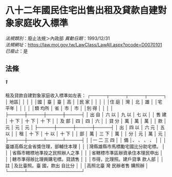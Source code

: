 # 八十二年國民住宅出售出租及貸款自建對象家庭收入標準

*法規類別*：廢止法規＞內政部
*異動日期*：1993/12/31  
*法規網址*：https://law.moj.gov.tw/LawClass/LawAll.aspx?pcode=D0070101
*已廢止*：是


## 法條
##### 1
租及貸款自建對象家庭收入標準如左表：
┌─────┬─────┬─────┬─────┐
│      地區│          │          │          │
│國        │    臺    │    臺    │    高    │
│民  家    │          │          │          │
│住  庭    │    灣    │    北    │    雄    │
│宅  平年  │          │          │          │
│類  均所  │    省    │    市    │    市    │
│別    得  │          │          │          │
├─────┼─────┼─────┼─────┤
│  出  自  │  六  以  │  九  以  │  七  以  │
│  售  建  │  十  下  │  十  下  │  十  下  │
│  及  部  │  四      │  四      │  六      │
│  貸  分  │  萬      │  萬      │  萬      │
│  款      │  元      │  元      │  元      │
├─────┼─────┼─────┼─────┤
│    出    │  四  以  │  六  元  │  五  以  │
│    租    │  十  下  │  十  以  │  十  下  │
│    部    │  萬      │  三  下  │  萬      │
│    分    │  元      │  萬      │  元      │
├─────┼─────┴─────┴─────┤
│          │一        二  三        四        │
│    備    │、        、  、        、        │
│          │臺雄高縣北金省獎住理，部輔住本理  │
│          │灣縣雄縣市馬標勵宅國比分助宅標。  │
│          │省縣市轄標地準投之民照辦人之準    │
│          │省轄標市準區辦資承住本理民申出    │
│          │轄市準得辦比理興購宅標。貸請售    │
│          │市得，比理照。建戶貸準  款人部    │
│    註    │及比臺照。臺  國，款出  自比分    │
│          │高照北臺  灣  民辦者售  購照辦    │
└─────┴─────────────────┘



